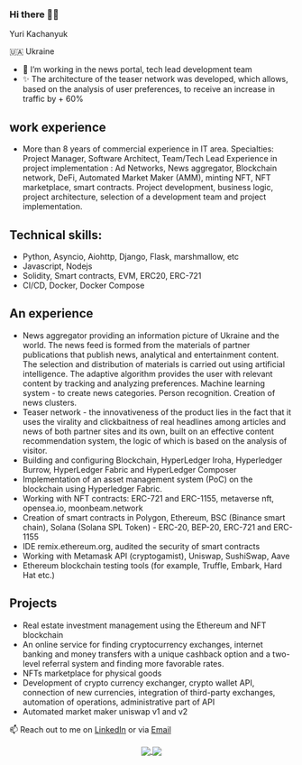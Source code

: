 ### Hi there 👋🏽

Yuri Kachanyuk

🇺🇦 Ukraine

- 💠 I’m working in the news portal, tech lead development team
- ✨ The architecture of the teaser network was developed, which allows, based on the analysis of user preferences, to receive an increase in traffic by + 60%

## work experience

- More than 8 years of commercial experience in IT area.
Specialties: Project Manager, Software Architect, Team/Tech Lead
Experience in project implementation : Ad Networks, News aggregator, Blockchain network, DeFi, Automated Market Maker (AMM), minting NFT, NFT marketplace, smart contracts.
Project development, business logic, project architecture, selection of a development team and project implementation.


## Technical skills:
- Python, Asyncio, Aiohttp, Django, Flask, marshmallow, etc
- Javascript, Nodejs
- Solidity, Smart contracts, EVM, ERC20, ERC-721
- CI/CD, Docker, Docker Compose


## An experience

- News aggregator providing an information picture of Ukraine and the world. The news feed is formed from the materials of partner publications that publish news, analytical and entertainment content. The selection and distribution of materials is carried out using artificial intelligence. The adaptive algorithm provides the user with relevant content by tracking and analyzing preferences. Machine learning system - to create news categories. Person recognition. Creation of news clusters.
- Teaser network - the innovativeness of the product lies in the fact that it uses the virality and clickbaitness of real headlines among articles and news of both partner sites and its own, built on an effective content recommendation system, the logic of which is based on the analysis of visitor.
- Building and configuring Blockchain, HyperLedger Iroha, Hyperledger Burrow, HyperLedger Fabric and HyperLedger Composer
- Implementation of an asset management system (PoC) on the blockchain using Hyperledger Fabric.
- Working with NFT contracts: ERC-721 and ERC-1155, metaverse nft, opensea.io, moonbeam.network
- Creation of smart contracts in Polygon, Ethereum, BSC (Binance smart chain), Solana (Solana SPL Token) - ERC-20, BEP-20, ERC-721 and ERC-1155
- IDE remix.ethereum.org, audited the security of smart contracts
- Working with Metamask API (cryptogamist), Uniswap, SushiSwap, Aave
- Ethereum blockchain testing tools (for example, Truffle, Embark, Hard Hat etc.)


## Projects

- Real estate investment management using the Ethereum and NFT blockchain
- An online service for finding cryptocurrency exchanges, internet banking and money transfers with a unique cashback option and a two-level referral system and finding more favorable rates.
- NFTs marketplace for physical goods
- Development of crypto currency exchanger, crypto wallet API, connection of new currencies, integration of third-party exchanges, automation of operations, administrative part of API
- Automated market maker uniswap v1 and v2



📫 Reach out to me on [LinkedIn](https://www.linkedin.com/in/yuri-kachanyuk/) or via [Email](mailto:wku@ukr.net)


<!-- Its main projects -->
<p align="center">
  <a href="https://github.com/SvitloLinux/svitlo">
    <img align="center" src="https://github-readme-stats.vercel.app/api/pin/?username=SvitloLinux&repo=svitlo" />
  </a>
  <a href="https://github.com/SvitloLinux/util-version-check">
    <img align="center" src="https://github-readme-stats.vercel.app/api/pin/?username=SvitloLinux&repo=util-version-check" />
  </a>
</p>
 









<!--
**mniverthi/mniverthi** is a ✨ _special_ ✨ repository because its `README.md` (this file) appears on your GitHub profile.

Here are some ideas to get you started:

- 👯 I’m looking to collaborate on ...
- 🤔 I’m looking for help with ...
- 💬 Ask me about ...
- 😄 Pronouns: ...
- ⚡ Fun fact: ...
-->
